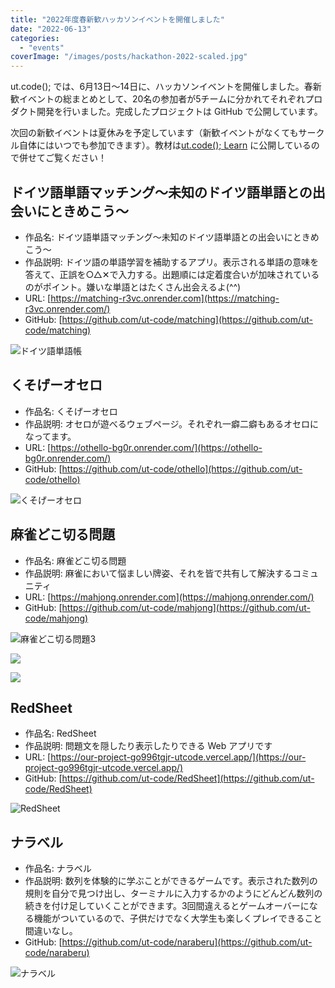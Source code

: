 ```yaml
---
title: "2022年度春新歓ハッカソンイベントを開催しました"
date: "2022-06-13"
categories: 
  - "events"
coverImage: "/images/posts/hackathon-2022-scaled.jpg"
---
```


ut.code(); では、6月13日〜14日に、ハッカソンイベントを開催しました。春新歓イベントの総まとめとして、20名の参加者が5チームに分かれてそれぞれプロダクト開発を行いました。完成したプロジェクトは GitHub で公開しています。

次回の新歓イベントは夏休みを予定しています（新歓イベントがなくてもサークル自体にはいつでも参加できます）。教材は[ut.code(); Learn](https://learn.utcode.net/) に公開しているので併せてご覧ください！

## ドイツ語単語マッチング〜未知のドイツ語単語との出会いにときめこう〜

- 作品名: ドイツ語単語マッチング〜未知のドイツ語単語との出会いにときめこう〜
- 作品説明: ドイツ語の単語学習を補助するアプリ。表示される単語の意味を答えて、正誤を○△✕で入力する。出題順には定着度合いが加味されているのがポイント。嫌いな単語とはたくさん出会えるよ(^^)
- URL: [https://matching-r3vc.onrender.com](https://matching-r3vc.onrender.com/)
- GitHub: [https://github.com/ut-code/matching](https://github.com/ut-code/matching)

![ドイツ語単語帳](images/german-words.png)

## くそげーオセロ

- 作品名: くそげーオセロ
- 作品説明: オセロが遊べるウェブページ。それぞれ一癖二癖もあるオセロになってます。
- URL: [https://othello-bg0r.onrender.com/](https://othello-bg0r.onrender.com/)
- GitHub: [](https://github.com/ut-code/othello)[https://github.com/ut-code/othello](https://github.com/ut-code/othello)

![くそげーオセロ](images/othello-1024x661.jpg)

## 麻雀どこ切る問題

- 作品名: 麻雀どこ切る問題
- 作品説明: 麻雀において悩ましい牌姿、それを皆で共有して解決するコミュニティ
- URL: [](https://mahjong.onrender.com/)[https://mahjong.onrender.com](https://mahjong.onrender.com/)
- GitHub: [](https://github.com/ut-code/mahjong)[https://github.com/ut-code/mahjong](https://github.com/ut-code/mahjong)

![麻雀どこ切る問題3](images/mahjong2-1024x556.png)

![](images/mahjong1-1024x564.png)

![](images/mahjong3-1024x574.jpeg)

## RedSheet

- 作品名: RedSheet
- 作品説明: 問題文を隠したり表示したりできる Web アプリです
- URL: [https://our-project-go996tgjr-utcode.vercel.app/](https://our-project-go996tgjr-utcode.vercel.app/)
- GitHub: [](https://github.com/ut-code/RedSheet)[https://github.com/ut-code/RedSheet](https://github.com/ut-code/RedSheet)

![RedSheet](images/redsheet-1024x576.png)

## ナラベル

- 作品名: ナラベル
- 作品説明: 数列を体験的に学ぶことができるゲームです。表示された数列の規則を自分で見つけ出し、ターミナルに入力するかのようにどんどん数列の続きを付け足していくことができます。3回間違えるとゲームオーバーになる機能がついているので、子供だけでなく大学生も楽しくプレイできること間違いなし。
- GitHub: [](https://github.com/ut-code/naraberu)[https://github.com/ut-code/naraberu](https://github.com/ut-code/naraberu)

![ナラベル](images/naraberu-1024x640.jpg)
